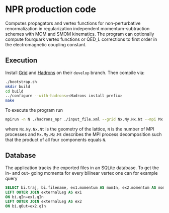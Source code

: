 # NPR production code

Computes propagators and vertex functions for non-perturbative renormalization in regularization independent momentum-subtraction schemes with MOM and SMOM kinematics.
The program can optionally compute fourquark vertex functions or QED_L corrections to first order in the electromagnetic coupling constant.

## Execution
Install [Grid](https://github.com/paboyle/Grid)
and [Hadrons](https://github.com/aportelli/Hadrons) on their `develop` branch.
Then compile via:

``` bash
./bootstrap.sh
mkdir build
cd build
../configure --with-hadrons=<Hadrons install prefix>
make
```

To execute the program run
``` bash
mpirun -n N ./hadrons_npr ./input_file.xml --grid Nx.Ny.Nx.Nt --mpi Mx.My.Mz.Mt
```
where `Nx.Ny.Nx.Nt` is the geometry of the lattice, `N` is the number of MPI processes and `Mx.My.Mz.Mt` describes the MPI process decomposition such that the product of all four components equals `N`.

## Database
The application tracks the exported files in an SQLite database. To get the in- and out- going momenta for every bilinear vertex one can for example query
```sql
SELECT bi.traj, bi.filename, ex1.momentum AS momIn, ex2.momentum AS momOut FROM bilinear bi
LEFT OUTER JOIN externalLeg AS ex1
ON bi.qIn=ex1.qIn
LEFT OUTER JOIN externalLeg AS ex2
ON bi.qOut=ex2.qIn
```
